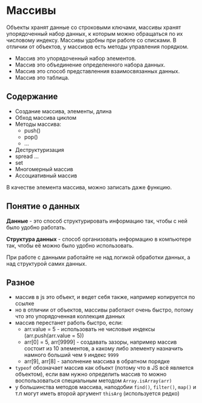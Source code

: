 # Массивы
Объекты хранят данные со строковыми ключами, массивы хранят упорядоченный набор данных, к которым можно обращаться по их числовому индексу. Массивы удобны при работе со списками. В отличии от объектов, у массивов есть методы управления порядком.

- Массив это упорядоченный набор элементов.
- Массив это объединение определенного набора данных.
- Массив это способ представленния взаимосвязанных данных.
- Массив это таблица.

## Содержание
- Создание массива, элементы, длина
- Обход массива циклом
- Методы массива:
    - push()
    - pop()
    - ...
- Деструктуризация
- spread ...
- set
- Многомерный массив
- Ассоциативный массив

В качестве элемента массива, можно записать даже функцию.

## Понятие о данных
**Данные** - это способ структурировать информацию так, чтобы с ней было удобно работать.

**Структура данных** - способ организовать информацию в компьютере так, чтобы её можно было удобно использовать.

При работе с данными работайте не над логикой обработки данных, а над структурой самих данных.

## Разное
- массив в js это объект, и ведет себя также, например копируется по ссылке
- но в отличии от объектов, массивы работают очень быстро, потому что это упорядоченная коллекция данных
- массив перестанет работь быстро, если:
    - arr.value = 5 - использовать не числовые индексы (arr.push(arr.value = 5))
    - arr[0] = 5, arr[9999] - создавать зазоры, например массив состоит из 10 элементов, а какому либо элементу назначить намного больший чем `9` индекс `9999`
    - arr[9], arr[8] - заполнение массива в обратном порядке
- `typeof` обозначает массив как объект (потому что в JS всё является объектом), если вам нужно определить массив то можно воспользоваться специальным методом `Array.isArray(arr)`
- у большинства методов массива, наподобии `find()`, `filter()`, `map()` и т.п могут иметь второй аргумент `thisArg` (используется редко)
